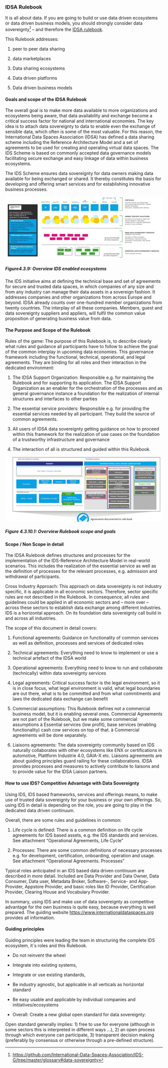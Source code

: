 ### IDSA Rulebook ###

It is all about data. If you are going to build or use data driven ecosystems
or data driven business models, you should strongly consider data sovereignty[^1]
– and therefore the [IDSA rulebook](https://internationaldataspaces.org/download/19008/).

This Rulebook addresses:

1. peer to peer data sharing

2. data marketplaces

3. Data sharing ecosystems

4. Data driven platforms

5. Data driven business models

#### Goals and scope of the IDSA Rulebook ####

The overall goal is to make more data available to more organizations and ecosystems being aware,
that data availability and exchange become a critical success factor for national and international
economies. The key idea is to attach data sovereignty to data to enable even the exchange of
sensible data, which often is some of the most valuable. For this reason, the International
Data Spaces Association (IDSA) has defined a data sharing scheme including the Reference
Architecture Model and a set of agreements to be used for creating and operating virtual
data spaces. The IDS Scheme is based on commonly accepted data governance models facilitating
secure exchange and easy linkage of data within business ecosystems.

The IDS Scheme ensures data sovereignty for data owners making data available for being exchanged
or shared. It thereby constitutes the basis for developing and offering smart services and for
establishing innovative business processes.

![Overview IDS enabled ecosystems](media/Overview_IDS_enabled_ecosystems.png)

##### Figure4.3.9: Overview IDS enabled ecosystems

The IDS initiative aims at defining the technical base and set of agreements for secure and trusted
data spaces, in which companies of any size and from any industry can manage their data assets in a
sovereign fashion. It addresses companies and other organizations from across Europe and beyond.
IDSA already counts over one-hundred member organizations from twenty countries. The interplay of
all these companies. Members, guest and data sovereignty suppliers and appliers, will fulfil the
common value proposition of generating business value from data.

#### The Purpose and Scope of the Rulebook ####

Rules of the game: The purpose of this Rulebook is, to describe clearly what rules and guidance
all participants have to follow to achieve the goal of the common interplay in upcoming data
economies. This governance framework including the functional, technical, operational, and legal
agreements. They are binding for all roles and their interaction in the dedicated environment:

1. The IDSA Support Organization: Responsible e.g. for maintaining the Rulebook and for
supporting its application. The IDSA Support Organization as an enabler for the orchestration
of the processes and as general governance instance a foundation for the realization of
internal structures and interfaces to other parties

2. The essential service providers: Responsible e.g. for providing the essential services
needed by all participant. They build the source of common agreements.

3. All users of IDSA data sovereignty getting guidance on how to proceed within this framework
for the realization of use cases on the foundation of a trustworthy infrastructure and governance

4. The interaction of all is structured and guided within this Rulebook.

![Overview Rulebook scope and goals](./media/Overview_Rulebook_scope_and_goals.png)

##### Figure 4.3.10.1: Overview Rulebook scope and goals

#### Scope / Non Scope in detail ####

The IDSA Rulebook defines structures and processes for the implementation of the
IDS-Reference Architecture Model in real-world scenarios. This includes the
realization of the essential service as well as the definition of processes for
the relevant processes, e.g. admission and withdrawal of participants.

Cross Industry Approach: This approach on data sovereignty is not industry specific,
it is applicable in all economic sectors. Therefore, sector specific rules are not
described in the Rulebook. In consequence, all rules and guidelines could be applied
in all economic sectors and – more over – across these sectors to establish data
exchange among different industries. IDS is a horizontal approach. On its foundation
data sovereignty call build in and across all industries.

The scope of this document in detail covers:

1. Functional agreements: Guidance on functionality of common services as well as definition,
processes and services of dedicated roles

2. Technical agreements: Everything need to know to implement or use a technical
artefact of the IDSA world

3. Operational agreements: Everything need to know to run and collaborate (technically) within
data sovereignty services

4. Legal agreements: Critical success factor is the legal environment, so it is in close focus,
what legal environment is valid, what legal boundaries are out there, what is to be committed
and from what commitments and laws the dedicated data exchange can benefit

5. Commercial assumptions: This Rulebook defines not a commercial business model, but it is
enabling several ones. Commercial Agreements are not part of the Rulebook, but we make some
commercial assumptions à Essential services (low profit), base services (enabling functionality)
cash cow services on top of that. à Commercial agreements will be done separately.

6. Liaisons agreements: The data sovereignty community based on IDS naturally collaborates with
other ecosystems like ENX or certifications in automotive, Plattform Industrie 4.0, GAIA-X etc.
Liaisons agreements are about guiding principles guard railing for these collaborations. IDSA
provides processes and measures to actively contribute to liaisons and to provide value for
the IDSA Liaison partners.

#### How to use IDS? Competitive Advantage with Data Sovereignty ####

Using IDS, IDS based frameworks, services and offerings means, to make use of trusted data
sovereignty for your business or your own offerings. So, using IDS in detail is depending on
the role, you are going to play in the dedicated data driven continuum.

Overall, there are some rules and guidelines in common:

1. Life cycle is defined: There is a common definition on life cycle agreements for IDS based assets,
e.g. the IDS standards and services. See attachment “Operational Agreements, Life Cycle”

2. Processes: There are some common definitions of necessary processes e.g. for development,
certification, onboarding, operation and usage. See attachment “Operational Agreements. Processes”

Typical roles anticipated in an IDS based data driven continuum are described in more detail. Included
are Data Provider and Data Owner, Data Consumer, Data user, Metadata Broker, Software-, Service- and
App-Provider, Appstore Provider, and basic roles like ID Provider, Certification Provider, Clearing
House and Vocabulary Provider.

In summary, using IDS and make use of data sovereignty as competitive advantage for the own business
is quite easy, because everything is well prepared. The guiding website <https://www.internationaldataspaces.org>
provides all information.

#### Guiding principles ####

Guiding principles were leading the team in structuring the complete IDS ecosystem, it´s roles and this Rulebook.

- Do not reinvent the wheel

- Integrate into existing systems,

- Integrate or use existing standards,

- Be industry agnostic, but applicable in all verticals as horizontal standard

- Be easy usable and applicable by individual companies and initiatives/ecosystems

- Overall: Create a new global open standard for data sovereignty:

Open standard generally implies: 1) free to use for everyone (although in some sectors this is interpreted in different ways ...),
2) an open process through which everyone can participate, 3) transparent decision making (preferably by
consensus or otherwise through a pre-defined structure).

[^1]: https://github.com/International-Data-Spaces-Association/IDS-G/tree/master/glossary#data-sovereignty
